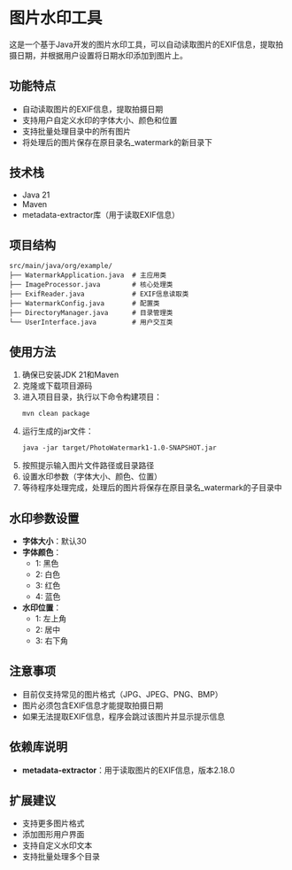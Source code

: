 # 图片水印工具

这是一个基于Java开发的图片水印工具，可以自动读取图片的EXIF信息，提取拍摄日期，并根据用户设置将日期水印添加到图片上。

## 功能特点

- 自动读取图片的EXIF信息，提取拍摄日期
- 支持用户自定义水印的字体大小、颜色和位置
- 支持批量处理目录中的所有图片
- 将处理后的图片保存在原目录名_watermark的新目录下

## 技术栈

- Java 21
- Maven
- metadata-extractor库（用于读取EXIF信息）

## 项目结构

```
src/main/java/org/example/
├── WatermarkApplication.java  # 主应用类
├── ImageProcessor.java        # 核心处理类
├── ExifReader.java            # EXIF信息读取类
├── WatermarkConfig.java       # 配置类
├── DirectoryManager.java      # 目录管理类
└── UserInterface.java         # 用户交互类
```

## 使用方法

1. 确保已安装JDK 21和Maven
2. 克隆或下载项目源码
3. 进入项目目录，执行以下命令构建项目：
   ```
   mvn clean package
   ```
4. 运行生成的jar文件：
   ```
   java -jar target/PhotoWatermark1-1.0-SNAPSHOT.jar
   ```
5. 按照提示输入图片文件路径或目录路径
6. 设置水印参数（字体大小、颜色、位置）
7. 等待程序处理完成，处理后的图片将保存在原目录名_watermark的子目录中

## 水印参数设置

- **字体大小**：默认30
- **字体颜色**：
  - 1: 黑色
  - 2: 白色
  - 3: 红色
  - 4: 蓝色
- **水印位置**：
  - 1: 左上角
  - 2: 居中
  - 3: 右下角

## 注意事项

- 目前仅支持常见的图片格式（JPG、JPEG、PNG、BMP）
- 图片必须包含EXIF信息才能提取拍摄日期
- 如果无法提取EXIF信息，程序会跳过该图片并显示提示信息

## 依赖库说明

- **metadata-extractor**：用于读取图片的EXIF信息，版本2.18.0

## 扩展建议

- 支持更多图片格式
- 添加图形用户界面
- 支持自定义水印文本
- 支持批量处理多个目录
